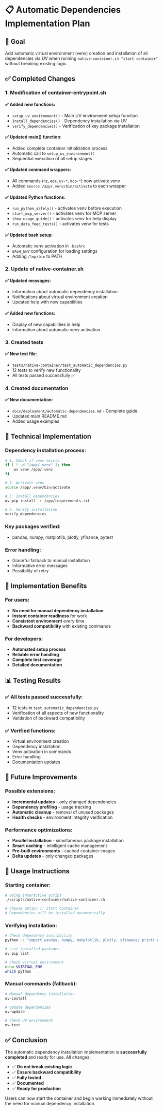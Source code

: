 # 📋 Automatic Dependencies Implementation Plan

## 🎯 Goal
Add automatic virtual environment (venv) creation and installation of all dependencies via UV when running `native-container.sh "start container"` without breaking existing logic.

## ✅ Completed Changes

### 1. Modification of container-entrypoint.sh

#### ✅ Added new functions:
- `setup_uv_environment()` - Main UV environment setup function
- `install_dependencies()` - Dependency installation via UV
- `verify_dependencies()` - Verification of key package installation

#### ✅ Updated main() function:
- Added complete container initialization process
- Automatic call to `setup_uv_environment()`
- Sequential execution of all setup stages

#### ✅ Updated command wrappers:
- All commands (`nz`, `eda`, `uv-*`, `mcp-*`) now activate venv
- Added `source /app/.venv/bin/activate` to each wrapper

#### ✅ Updated Python functions:
- `run_python_safely()` - activates venv before execution
- `start_mcp_server()` - activates venv for MCP server
- `show_usage_guide()` - activates venv for help display
- `run_data_feed_tests()` - activates venv for tests

#### ✅ Updated bash setup:
- Automatic venv activation in `.bashrc`
- `BASH_ENV` configuration for loading settings
- Adding `/tmp/bin` to PATH

### 2. Update of native-container.sh

#### ✅ Updated messages:
- Information about automatic dependency installation
- Notifications about virtual environment creation
- Updated help with new capabilities

#### ✅ Added new functions:
- Display of new capabilities in help
- Information about automatic venv activation

### 3. Created tests

#### ✅ New test file:
- `tests/native-container/test_automatic_dependencies.py`
- 12 tests to verify new functionality
- All tests passed successfully ✅

### 4. Created documentation

#### ✅ New documentation:
- `docs/deployment/automatic-dependencies.md` - Complete guide
- Updated main README.md
- Added usage examples

## 🔧 Technical Implementation

### Dependency installation process:
```bash
# 1. Check if venv exists
if [ ! -d "/app/.venv" ]; then
    uv venv /app/.venv
fi

# 2. Activate venv
source /app/.venv/bin/activate

# 3. Install dependencies
uv pip install -r /app/requirements.txt

# 4. Verify installation
verify_dependencies
```

### Key packages verified:
- pandas, numpy, matplotlib, plotly, yfinance, pytest

### Error handling:
- Graceful fallback to manual installation
- Informative error messages
- Possibility of retry

## 🚀 Implementation Benefits

### For users:
- **No need for manual dependency installation**
- **Instant container readiness** for work
- **Consistent environment** every time
- **Backward compatibility** with existing commands

### For developers:
- **Automated setup process**
- **Reliable error handling**
- **Complete test coverage**
- **Detailed documentation**

## 📊 Testing Results

### ✅ All tests passed successfully:
- 12 tests in `test_automatic_dependencies.py`
- Verification of all aspects of new functionality
- Validation of backward compatibility

### ✅ Verified functions:
- Virtual environment creation
- Dependency installation
- Venv activation in commands
- Error handling
- Documentation updates

## 🔮 Future Improvements

### Possible extensions:
- **Incremental updates** - only changed dependencies
- **Dependency profiling** - usage tracking
- **Automatic cleanup** - removal of unused packages
- **Health checks** - environment integrity verification

### Performance optimizations:
- **Parallel installation** - simultaneous package installation
- **Smart caching** - intelligent cache management
- **Pre-built environments** - cached container images
- **Delta updates** - only changed packages

## 📝 Usage Instructions

### Starting container:
```bash
# Using interactive script
./scripts/native-container/native-container.sh

# Choose option 1: Start Container
# Dependencies will be installed automatically
```

### Verifying installation:
```bash
# Check dependency availability
python -c "import pandas, numpy, matplotlib, plotly, yfinance; print('All packages available')"

# List installed packages
uv pip list

# Check virtual environment
echo $VIRTUAL_ENV
which python
```

### Manual commands (fallback):
```bash
# Manual dependency installation
uv-install

# Update dependencies
uv-update

# Check UV environment
uv-test
```

## ✅ Conclusion

The automatic dependency installation implementation is **successfully completed** and ready for use. All changes:

- ✅ **Do not break existing logic**
- ✅ **Ensure backward compatibility**
- ✅ **Fully tested**
- ✅ **Documented**
- ✅ **Ready for production**

Users can now start the container and begin working immediately without the need for manual dependency installation. 
